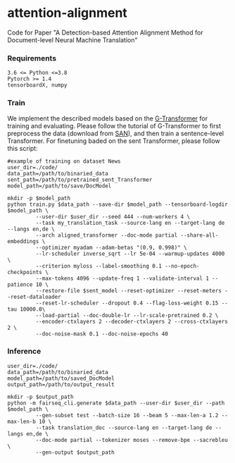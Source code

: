 # attention-alignment
Code for Paper "A Detection-based Attention Alignment Method for Document-level Neural Machine Translation"

### Requirements
```
3.6 <= Python <=3.8
Pytorch >= 1.4
tensorboardX, numpy
```

### Train
We implement the described models based on the [G-Transformer](https://github.com/baoguangsheng/g-transformer) for training and evaluating.
Please follow the tutorial of G-Transformer to first preprocess the data (download from [SAN](https://github.com/sameenmaruf/selective-attn/tree/master/data)), and then train a sentence-level Transformer. For finetuning baded on the sent Transformer, please follow this script:
```
#example of training on dataset News
user_dir=./code/
data_path=/path/to/binaried_data
sent_path=/path/to/pretrained_sent_Transformer
model_path=/path/to/save/DocModel

mkdir -p $model_path
python train.py $data_path --save-dir $model_path --tensorboard-logdir $model_path \
         --user-dir $user_dir --seed 444 --num-workers 4 \
         --task my_translation_task --source-lang en --target-lang de --langs en,de \
         --arch aligned_transformer --doc-mode partial --share-all-embeddings \
         --optimizer myadam --adam-betas "(0.9, 0.998)" \
         --lr-scheduler inverse_sqrt --lr 5e-04 --warmup-updates 4000 \
         --criterion myloss --label-smoothing 0.1 --no-epoch-checkpoints \
         --max-tokens 4096 --update-freq 1 --validate-interval 1 --patience 10 \
         --restore-file $sent_model --reset-optimizer --reset-meters --reset-dataloader 
         --reset-lr-scheduler --dropout 0.4 --flag-loss-weight 0.15 --tau 10000.0\
         --load-partial --doc-double-lr --lr-scale-pretrained 0.2 \
         --encoder-ctxlayers 2 --decoder-ctxlayers 2 --cross-ctxlayers 2 \
         --doc-noise-mask 0.1 --doc-noise-epochs 40
```
### Inference
```
user_dir=./code/
data_path=/path/to/binaried_data
model_path=/path/to/saved_DocModel
output_path=/path/to/output_result

mkdir -p $output_path
python -m fairseq_cli.generate $data_path --user-dir $user_dir --path $model_path \
         --gen-subset test --batch-size 16 --beam 5 --max-len-a 1.2 --max-len-b 10 \
         --task translation_doc --source-lang en --target-lang de --langs en,de \
         --doc-mode partial --tokenizer moses --remove-bpe --sacrebleu \
         --gen-output $output_path
```


